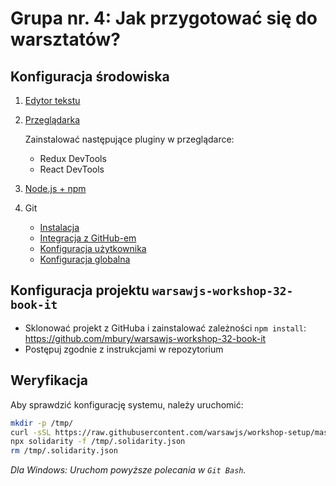 # Grupa nr. 4: Jak przygotować się do warsztatów?

## Konfiguracja środowiska

1. [Edytor tekstu](/workshop-setup/partials/edytor-tekstu.md)
2. [Przeglądarka](/workshop-setup/partials/przegladarka.md)

    Zainstalować następujące pluginy w przeglądarce:

    + Redux DevTools
    + React DevTools

3. [Node.js + npm](/workshop-setup/partials/node+npm.md)
4. Git
    + [Instalacja](/workshop-setup/partials/git-instalacja.md)
    + [Integracja z GitHub-em](/workshop-setup/partials/git-integracja-z-github.md)
    + [Konfiguracja użytkownika](/workshop-setup/partials/git-konfiguracja-uzytkownika.md)
    + [Konfiguracja globalna](/workshop-setup/partials/git-konfiguracja-globalna.md)

## Konfiguracja projektu `warsawjs-workshop-32-book-it`

* Sklonować projekt z GitHuba i zainstalować zależności `npm install`:
    <https://github.com/mbury/warsawjs-workshop-32-book-it>
* Postępuj zgodnie z instrukcjami w repozytorium

## Weryfikacja

Aby sprawdzić konfigurację systemu, należy uruchomić:

```bash
mkdir -p /tmp/
curl -sSL https://raw.githubusercontent.com/warsawjs/workshop-setup/master/32/.solidarity.json > /tmp/.solidarity.json
npx solidarity -f /tmp/.solidarity.json
rm /tmp/.solidarity.json
```

_Dla Windows: Uruchom powyższe polecania w `Git Bash`._
